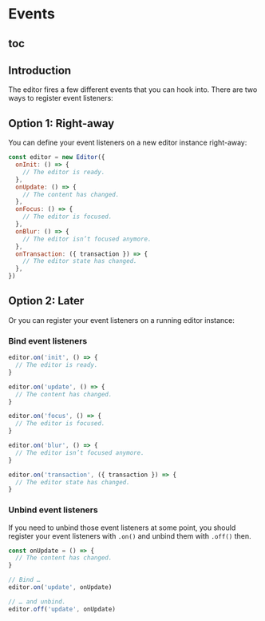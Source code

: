 # Events

## toc

## Introduction
The editor fires a few different events that you can hook into. There are two ways to register event listeners:

## Option 1: Right-away
You can define your event listeners on a new editor instance right-away:

```js
const editor = new Editor({
  onInit: () => {
    // The editor is ready.
  },
  onUpdate: () => {
    // The content has changed.
  },
  onFocus: () => {
    // The editor is focused.
  },
  onBlur: () => {
    // The editor isn’t focused anymore.
  },
  onTransaction: ({ transaction }) => {
    // The editor state has changed.
  },
})
```

## Option 2: Later
Or you can register your event listeners on a running editor instance:

### Bind event listeners
```js
editor.on('init', () => {
  // The editor is ready.
}

editor.on('update', () => {
  // The content has changed.
}

editor.on('focus', () => {
  // The editor is focused.
}

editor.on('blur', () => {
  // The editor isn’t focused anymore.
}

editor.on('transaction', ({ transaction }) => {
  // The editor state has changed.
}
```

### Unbind event listeners
If you need to unbind those event listeners at some point, you should register your event listeners with `.on()` and unbind them with `.off()` then.

```js
const onUpdate = () => {
  // The content has changed.
}

// Bind …
editor.on('update', onUpdate)

// … and unbind.
editor.off('update', onUpdate)
```
